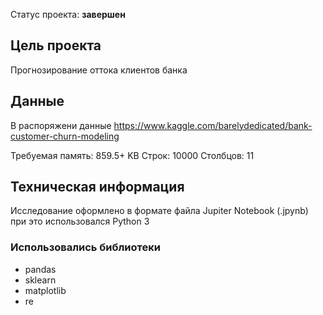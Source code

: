 Статус проекта: **завершен**

## Цель проекта
Прогнозирование оттока клиентов банка


## Данные

В распоряжени данные https://www.kaggle.com/barelydedicated/bank-customer-churn-modeling

Требуемая память: 859.5+ KB
Строк: 10000
Столбцов: 11

## Техническая информация

Исследование оформлено в формате файла Jupiter Notebook (.jpynb)
при это использовался Python 3

### Использовались библиотеки
- pandas
- sklearn
- matplotlib
- re
